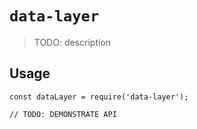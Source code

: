 # `data-layer`

> TODO: description

## Usage

```
const dataLayer = require('data-layer');

// TODO: DEMONSTRATE API
```
